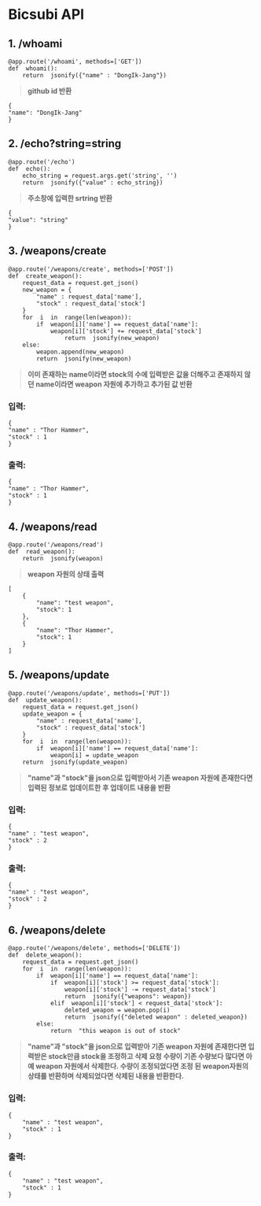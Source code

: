 # Bicsubi API

## 1. /whoami

    @app.route('/whoami', methods=['GET'])
    def  whoami():
		return  jsonify({"name" : "DongIk-Jang"})

> **github id 반환**

    {
    "name": "DongIk-Jang"
    }

## 2. /echo?string=string

    @app.route('/echo')
    def  echo():
	    echo_string = request.args.get('string', '')
	    return  jsonify({"value" : echo_string})

> **주소창에 입력한 srtring 반환**

    {
    "value": "string"
    }

## 3. /weapons/create

    @app.route('/weapons/create', methods=['POST'])
	def  create_weapon():
		request_data = request.get_json()
		new_weapon = {
			"name" : request_data['name'],
			"stock" : request_data['stock']
		}
		for  i  in  range(len(weapon)):
			if  weapon[i]['name'] == request_data['name']:
				weapon[i]['stock'] += request_data['stock']
					return  jsonify(new_weapon)
		else:
			weapon.append(new_weapon)
			return  jsonify(new_weapon)

> **이미 존재하는 name이라면 stock의 수에 입력받은 값을 더해주고 존재하지 않던 name이라면 weapon 자원에 추가하고 추가된 값 반환**
### 입력:
    {
    "name" : "Thor Hammer",
    "stock" : 1
    }
### 출력:
    {
    "name" : "Thor Hammer",
    "stock" : 1
    }

## 4. /weapons/read

    @app.route('/weapons/read')
	def  read_weapon():
		return  jsonify(weapon)

> **weapon 자원의 상태 출력**

    [
	    {
		    "name": "test weapon",
		    "stock": 1
		},
		{
			"name": "Thor Hammer",
			"stock": 1
		}
	]

## 5. /weapons/update

    @app.route('/weapons/update', methods=['PUT'])
	def  update_weapon():
		request_data = request.get_json()
		update_weapon = {
			"name" : request_data['name'],
			"stock" : request_data['stock']
		}
		for  i  in  range(len(weapon)):
			if  weapon[i]['name'] == request_data['name']:
				weapon[i] = update_weapon
		return  jsonify(update_weapon)

> **"name"과 "stock"을 json으로 입력받아서 기존 weapon 자원에 존재한다면 입력된 정보로 업데이트한 후 업데이트 내용을 반환**

### 입력:

    {
	"name" : "test weapon",
	"stock" : 2
	}
### 출력:
    {
	"name" : "test weapon",
	"stock" : 2
	}

## 6. /weapons/delete

    @app.route('/weapons/delete', methods=['DELETE'])
	def  delete_weapon():
		request_data = request.get_json()
		for  i  in  range(len(weapon)):
			if  weapon[i]['name'] == request_data['name']:
				if  weapon[i]['stock'] >= request_data['stock']:
					weapon[i]['stock'] -= request_data['stock']
					return  jsonify({"weapons": weapon})
				elif  weapon[i]['stock'] < request_data['stock']:
					deleted_weapon = weapon.pop(i)
					return  jsonify({"deleted weapon" : deleted_weapon})
			else:
				return  "this weapon is out of stock"

> **"name"과 "stock"을 json으로 입력받아 기존 weapon 자원에 존재한다면 입력받은 stock만큼 stock을 조정하고 삭제 요청 수량이 기존 수량보다 많다면 아예 weapon 자원에서 삭제한다. 수량이 조정되었다면 조정 된 weapon자원의 상태를 반환하며 삭제되었다면 삭제된 내용을 반환한다.**
### 입력:
    {
		"name" : "test weapon",
		"stock" : 1
	}
### 출력:
    {
		"name" : "test weapon",
		"stock" : 1
	}
